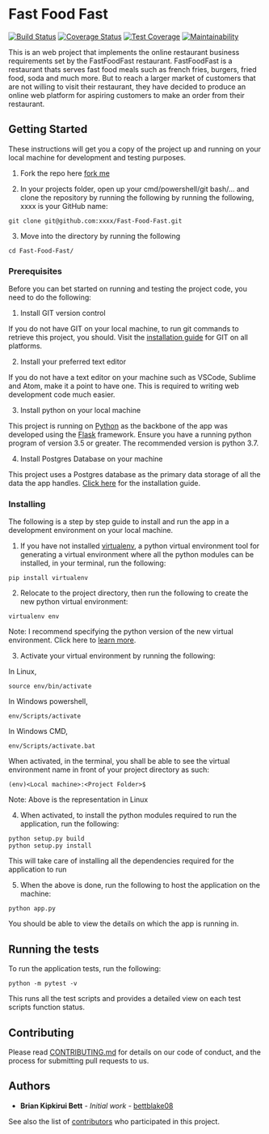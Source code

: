 # Fast Food Fast
[![Build Status](https://travis-ci.org/bettblake08/Fast-Food-Fast.svg?branch=development)](https://travis-ci.org/bettblake08/Fast-Food-Fast)
[![Coverage Status](https://coveralls.io/repos/github/bettblake08/Fast-Food-Fast/badge.svg?branch=development)](https://coveralls.io/github/bettblake08/Fast-Food-Fast?branch=development)
[![Test Coverage](https://api.codeclimate.com/v1/badges/2225724f61db28f6114b/test_coverage)](https://codeclimate.com/github/bettblake08/Fast-Food-Fast/test_coverage)
[![Maintainability](https://api.codeclimate.com/v1/badges/2225724f61db28f6114b/maintainability)](https://codeclimate.com/github/bettblake08/Fast-Food-Fast/maintainability)

This is an web project that implements the online restaurant business requirements set by the FastFoodFast restaurant. FastFoodFast is a restaurant thats serves fast food meals such as french fries, burgers, fried food, soda and much more. But to reach a larger market of customers that are not willing to visit their restaurant, they have decided to produce an online web platform for aspiring customers to make an order from their restaurant. 

## Getting Started

These instructions will get you a copy of the project up and running on your local machine for development and testing purposes.

1.  Fork the repo here [fork me](https://github.com/bettblake08/Fast-Food-Fast)

2.  In your projects folder, open up your cmd/powershell/git bash/... and clone the repository by running the following by running the following, xxxx is your GitHub name:

```
git clone git@github.com:xxxx/Fast-Food-Fast.git 
```

3.  Move into the directory by running the following

```
cd Fast-Food-Fast/
```

### Prerequisites

Before you can bet started on running and testing the project code, you need to do the following:

1. Install GIT version control

If you do not have GIT on your local machine, to run git commands to retrieve this project, you should. Visit the [installation guide](https://git-scm.com/book/en/v2/Getting-Started-Installing-Git) for GIT on all platforms.

2.  Install your preferred text editor

If you do not have a text editor on your machine such as VSCode, Sublime and Atom, make it a point to have one. This is required to writing web development code much easier.

3.  Install python on your local machine

This project is running on [Python](https://docs.python.org/3/using/index.html) as the backbone of the app was developed using the [Flask](http://flask.pocoo.org/docs/1.0/) framework. Ensure you have a running python program of version 3.5 or greater. The recommended version is python 3.7.

4.  Install Postgres Database on your machine

This project uses a Postgres database as the primary data storage of all the data the app handles. [Click here](http://www.postgresqltutorial.com/install-postgresql/) for the installation guide.

### Installing

The following is a step by step guide to install and run the app in a development environment on your local machine.

1.  If you have not installed [virtualenv](https://pypi.org/project/virtualenv/), a python virtual environment tool for generating a virtual environment where all the python modules can be installed, in your terminal, run the following:

```
pip install virtualenv
```

2.  Relocate to the project directory, then run the following to create the new python virtual environment:

```
virtualenv env
```

Note: I recommend specifying the python version of the new virtual environment. Click here to [learn more](https://realpython.com/python-virtual-environments-a-primer/).

3.  Activate your virtual environment by running the following:

In Linux,

```
source env/bin/activate
```

In Windows powershell,
```
env/Scripts/activate
```

In Windows CMD,
```
env/Scripts/activate.bat
```

When activated, in the terminal, you shall be able to see the virtual environment name in front of your project directory as such:

```
(env)<Local machine>:<Project Folder>$  
```

Note: Above is the representation in Linux


4.  When activated, to install the python modules required to run the application, run the following:

```
python setup.py build
python setup.py install
```

This will take care of installing all the dependencies required for the application to run


5.  When the above is done, run the following to host the application on the machine:

```
python app.py
```

You should be able to view the details on which the app is running in.


## Running the tests

To run the application tests, run the following:

```
python -m pytest -v
```

This runs all the test scripts and provides a detailed view on each test scripts function status.  


## Contributing

Please read [CONTRIBUTING.md](https://gist.github.com/PurpleBooth/b24679402957c63ec426) for details on our code of conduct, and the process for submitting pull requests to us.


## Authors

* **Brian Kipkirui Bett** - *Initial work* - [bettblake08](https://github.com/bettblake08)

See also the list of [contributors](https://github.com/your/project/contributors) who participated in this project.